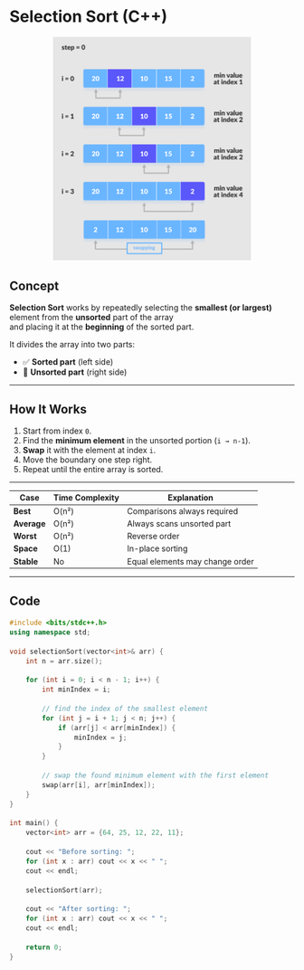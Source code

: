 #  Selection Sort (C++)

<p align="center">
  <img src="../../Images-Doc/Selection_sort.png" alt="Selection_sort" width="350px"/>
</p>

##  Concept

**Selection Sort** works by repeatedly selecting the **smallest (or largest)** element from the **unsorted** part of the array  
and placing it at the **beginning** of the sorted part.

It divides the array into two parts:
- ✅ **Sorted part** (left side)  
- 🔄 **Unsorted part** (right side)

---

##  How It Works

1. Start from index `0`.  
2. Find the **minimum element** in the unsorted portion (`i → n-1`).  
3. **Swap** it with the element at index `i`.  
4. Move the boundary one step right.  
5. Repeat until the entire array is sorted.

---
| Case        | Time Complexity | Explanation                     |
| ----------- | --------------- | ------------------------------- |
| **Best**    | O(n²)           | Comparisons always required     |
| **Average** | O(n²)           | Always scans unsorted part      |
| **Worst**   | O(n²)           | Reverse order                   |
| **Space**   | O(1)            | In-place sorting                |
| **Stable**  |  No            | Equal elements may change order |


---

##  Code

```cpp
#include <bits/stdc++.h>
using namespace std;

void selectionSort(vector<int>& arr) {
    int n = arr.size();

    for (int i = 0; i < n - 1; i++) {
        int minIndex = i;

        // find the index of the smallest element
        for (int j = i + 1; j < n; j++) {
            if (arr[j] < arr[minIndex]) {
                minIndex = j;
            }
        }

        // swap the found minimum element with the first element
        swap(arr[i], arr[minIndex]);
    }
}

int main() {
    vector<int> arr = {64, 25, 12, 22, 11};

    cout << "Before sorting: ";
    for (int x : arr) cout << x << " ";
    cout << endl;

    selectionSort(arr);

    cout << "After sorting: ";
    for (int x : arr) cout << x << " ";
    cout << endl;

    return 0;
}
